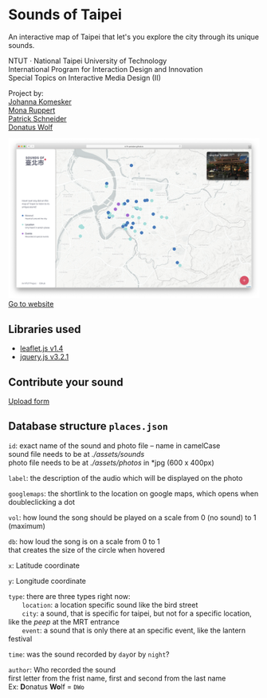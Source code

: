 # Sounds of Taipei

An interactive map of Taipei that let's you explore the city through its unique sounds.


NTUT · National Taipei University of Technology  
International Program for Interaction Design and Innovation  
Special Topics on Interactive Media Design (II)

Project by:  
<a href="https://www.behance.net/johannakomesker" target="_blank">Johanna Komesker</a>  
<a href="https://www.behance.net/Monarupperf19f" target="_blank">Mona Ruppert</a>  
<a href="https://www.linkedin.com/in/padschneider" target="_blank">Patrick Schneider</a>  
<a href="https://donatuswolf.de" target="_blank">Donatus Wolf</a>  

[![preview screenshot](/assets/preview.png)](https://fh-potsdam.github.io/Sounds-of-Taipei)  
 <a href="https://fh-potsdam.github.io/Sounds-of-Taipei" target="_blank">Go to website</a> 

Libraries used
-

* <a href="https://leafletjs.com" target="_blank">leaflet.js v1.4</a>
* <a href="https://jquery.com" target="_blank">jquery.js v3.2.1</a>


Contribute your sound
-

<a href="https://forms.gle/CxhxLbpsrDeddRCq5" target="_blank">Upload form</a>


Database structure `places.json`
-

`id`: exact name of the sound and photo file – name in camelCase   
sound file needs to be at *./assets/sounds*  
photo file needs to be at *./assets/photos* in *jpg (600 x 400px)

`label`: the description of the audio which will be displayed on the photo

`googlemaps`: the shortlink to the location on google maps, which opens when doubleclicking a dot

`vol`:  how lound the song should be played on a scale from 0 (no sound) to 1 (maximum)

`db`:   how loud the song is on a scale from 0 to 1   
        that creates the size of the circle when hovered

`x`:   Latitude coordinate 

`y`:   Longitude coordinate

`type`: there are three types right now:  
&nbsp;&nbsp;&nbsp;&nbsp;&nbsp;&nbsp; `location`: a location specific sound like the bird street  
&nbsp;&nbsp;&nbsp;&nbsp;&nbsp;&nbsp; `city`: a sound, that is specific for taipei, but not for a specific location, like the *peep* at the MRT entrance  
&nbsp;&nbsp;&nbsp;&nbsp;&nbsp;&nbsp; `event`: a sound that is only there at an specific event, like the lantern festival

`time`: was the sound recorded by `day`or by `night`?

`author`: Who recorded the sound   
first letter from the frist name, first and second from the last name   
Ex: **D**onatus **Wo**lf = `DWo`


